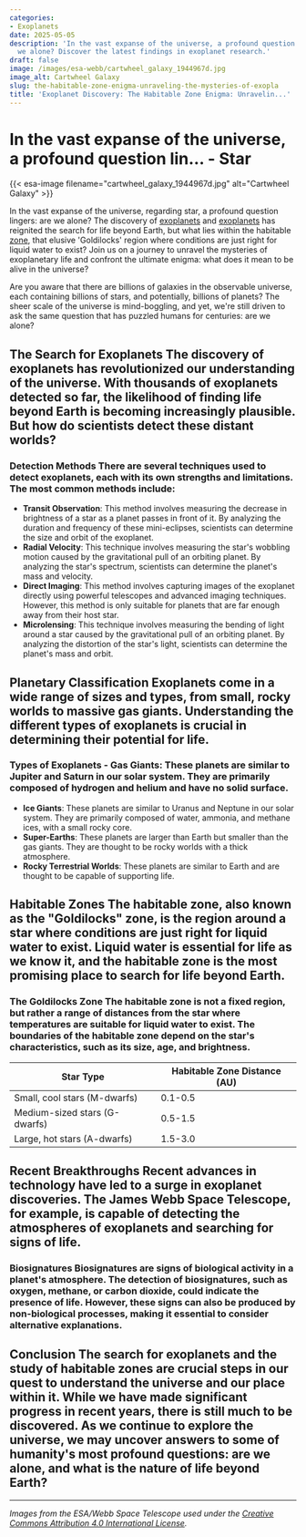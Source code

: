 ```yaml
---
categories:
- Exoplanets
date: 2025-05-05
description: 'In the vast expanse of the universe, a profound question lingers: are
  we alone? Discover the latest findings in exoplanet research.'
draft: false
image: /images/esa-webb/cartwheel_galaxy_1944967d.jpg
image_alt: Cartwheel Galaxy
slug: the-habitable-zone-enigma-unraveling-the-mysteries-of-exopla
title: 'Exoplanet Discovery: The Habitable Zone Enigma: Unravelin...'
---
```


# In the vast expanse of the universe, a profound question lin... - Star
{{< esa-image filename="cartwheel_galaxy_1944967d.jpg" alt="Cartwheel Galaxy" >}}



In the vast expanse of the universe, regarding star, a profound question lingers: are we alone? The discovery of [exoplanets](/blog/exoplanets-and-the-search-for-life-beyond-earth) and [exoplanets](/blog/the-cosmic-dance-of-exoplanets-and-habitable-zones) has reignited the search for life beyond Earth, but what lies within the habitable [zone](/blog/exoplanets-in-the-habitable-zone-a-new-era-in-the-search-for), that elusive 'Goldilocks' region where conditions are just right for liquid water to exist? Join us on a journey to unravel the mysteries of exoplanetary life and confront the ultimate enigma: what does it mean to be alive in the universe?

Are you aware that there are billions of galaxies in the observable universe, each containing billions of stars, and potentially, billions of planets? The sheer scale of the universe is mind-boggling, and yet, we're still driven to ask the same question that has puzzled humans for centuries: are we alone?

 ## The Search for Exoplanets The discovery of exoplanets has revolutionized our understanding of the universe. With thousands of exoplanets detected so far, the likelihood of finding life beyond Earth is becoming increasingly plausible. But how do scientists detect these distant worlds?

 ### Detection Methods There are several techniques used to detect exoplanets, each with its own strengths and limitations. The most common methods include:

  -  **Transit Observation**: This method involves measuring the decrease in brightness of a star as a planet passes in front of it. By analyzing the duration and frequency of these mini-eclipses, scientists can determine the size and orbit of the exoplanet.
 -  **Radial Velocity**: This technique involves measuring the star's wobbling motion caused by the gravitational pull of an orbiting planet. By analyzing the star's spectrum, scientists can determine the planet's mass and velocity.
 -  **Direct Imaging**: This method involves capturing images of the exoplanet directly using powerful telescopes and advanced imaging techniques. However, this method is only suitable for planets that are far enough away from their host star.
 -  **Microlensing**: This technique involves measuring the bending of light around a star caused by the gravitational pull of an orbiting planet. By analyzing the distortion of the star's light, scientists can determine the planet's mass and orbit.
  ## Planetary Classification Exoplanets come in a wide range of sizes and types, from small, rocky worlds to massive gas giants. Understanding the different types of exoplanets is crucial in determining their potential for life.

 ### Types of Exoplanets  -  **Gas Giants**: These planets are similar to Jupiter and Saturn in our solar system. They are primarily composed of hydrogen and helium and have no solid surface.
 -  **Ice Giants**: These planets are similar to Uranus and Neptune in our solar system. They are primarily composed of water, ammonia, and methane ices, with a small rocky core.
 -  **Super-Earths**: These planets are larger than Earth but smaller than the gas giants. They are thought to be rocky worlds with a thick atmosphere.
 -  **Rocky Terrestrial Worlds**: These planets are similar to Earth and are thought to be capable of supporting life.
  ## Habitable Zones The habitable zone, also known as the "Goldilocks" zone, is the region around a star where conditions are just right for liquid water to exist. Liquid water is essential for life as we know it, and the habitable zone is the most promising place to search for life beyond Earth.

 ### The Goldilocks Zone The habitable zone is not a fixed region, but rather a range of distances from the star where temperatures are suitable for liquid water to exist. The boundaries of the habitable zone depend on the star's characteristics, such as its size, age, and brightness.

 | Star Type | Habitable Zone Distance (AU) |
| --- | --- |
| Small, cool stars (M-dwarfs) | 0.1-0.5 |
| Medium-sized stars (G-dwarfs) | 0.5-1.5 |
| Large, hot stars (A-dwarfs) | 1.5-3.0 | ### Planetary Features While the habitable zone is essential for life, it's not the only factor to consider. Planetary features such as atmospheric composition, magnetic fields, tectonic activity, and gravitational interactions with neighboring bodies also play a crucial role in determining a planet's potential for life.

 ## Recent Breakthroughs Recent advances in technology have led to a surge in exoplanet discoveries. The James Webb Space Telescope, for example, is capable of detecting the atmospheres of exoplanets and searching for signs of life.

 ### Biosignatures Biosignatures are signs of biological activity in a planet's atmosphere. The detection of biosignatures, such as oxygen, methane, or carbon dioxide, could indicate the presence of life. However, these signs can also be produced by non-biological processes, making it essential to consider alternative explanations.

 ## Conclusion The search for exoplanets and the study of habitable zones are crucial steps in our quest to understand the universe and our place within it. While we have made significant progress in recent years, there is still much to be discovered. As we continue to explore the universe, we may uncover answers to some of humanity's most profound questions: are we alone, and what is the nature of life beyond Earth?

---

*Images from the ESA/Webb Space Telescope used under the [Creative Commons Attribution 4.0 International License](https://creativecommons.org/licenses/by/4.0).*